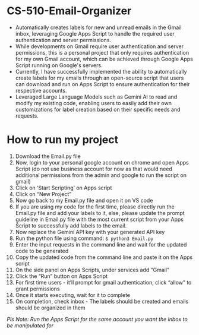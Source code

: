 # CS-510-Email-Organizer
* Automatically creates labels for new and unread emails in the Gmail inbox, leveraging Google Apps Script to handle the required user authentication and server permissions.
* While developments on Gmail require user authentication and server permissions, this is a personal project that only requires authentication for my own Gmail account, which can be achieved through Google Apps Script running on Google's servers.
* Currently, I have successfully implemented the ability to automatically create labels for my emails through an open-source script that users can download and run on Apps Script to ensure authentication for their respective accounts.
* Leveraged Large Language Models such as Gemini AI to read and modify my existing code, enabling users to easily add their own customizations for label creation based on their specific needs and requests.

# How to run my project 
1. Download the Email.py file
1. Now, login to your personal google account on chrome and open Apps Script (do not use business account for now as that would need additional permissions from the admin and google to run the script on gmail)
1. Click on ‘Start Scripting’ on Apps script
1. Click on “New Project”
1. Now go back to my Email.py file and open it on VS code
  1.  If you are using my code for the first time, please directly run the Email.py file and add your labels to it, else, please update the prompt guideline in Email.py file with the most current script from your Apps Script to successfully add labels to the email.    
1. Now replace the Gemini API key with your generated API key 
1. Run the python file using command: ``` $ python3 Email.py   ```
1. Enter the input requests in the command line and wait for the updated code to be generated
1. Copy the updated code from the command line and paste it on the Apps script
1. On the side panel on Apps Scripts, under services add “Gmail”
1. Click the “Run” button on Apps Script
1. For first time users - it’ll prompt for gmail authentication, click “allow” to grant permissions
1. Once it starts executing, wait for it to complete 
1. On completion, check inbox - The labels should be created and emails should be organized in them

*Pls Note: Run the Apps Script for the same account you want the inbox to be manipulated  for*
